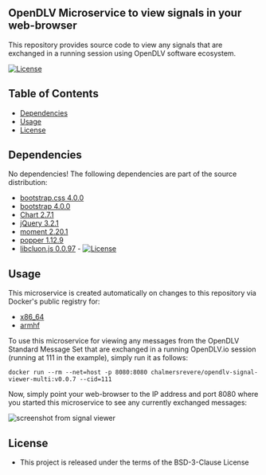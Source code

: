 ## OpenDLV Microservice to view signals in your web-browser

This repository provides source code to view any signals that are exchanged in a
running session using OpenDLV software ecosystem.

[![License](https://img.shields.io/badge/License-BSD%203--Clause-blue.svg)](https://opensource.org/licenses/BSD-3-Clause)

## Table of Contents
* [Dependencies](#dependencies)
* [Usage](#usage)
* [License](#license)


## Dependencies
No dependencies! The following dependencies are part of the source distribution:

* [bootstrap.css 4.0.0](https://maxcdn.bootstrapcdn.com/bootstrap/4.0.0/css/bootstrap.min.css)
* [bootstrap 4.0.0](https://maxcdn.bootstrapcdn.com/bootstrap/4.0.0/js/bootstrap.min.js)
* [Chart 2.7.1](https://cdnjs.cloudflare.com/ajax/libs/Chart.js/2.7.1/Chart.js)
* [jQuery 3.2.1](https://code.jquery.com/jquery-3.2.1.slim.min.js)
* [moment 2.20.1](moment-with-locales.min.js)
* [popper 1.12.9](https://cdnjs.cloudflare.com/ajax/libs/popper.js/1.12.9/umd/popper.min.js)
* [libcluon.js 0.0.97](https://github.com/chrberger/libcluon) - [![License](https://img.shields.io/badge/License-BSD%203--Clause-blue.svg)](https://opensource.org/licenses/BSD-3-Clause)


## Usage
This microservice is created automatically on changes to this repository via
Docker's public registry for:
* [x86_64](https://hub.docker.com/r/chalmersrevere/opendlv-signal-viewer-amd64/tags/)
* [armhf](https://hub.docker.com/r/chalmersrevere/opendlv-signal-viewer-armhf/tags/)

To use this microservice for viewing any messages from the OpenDLV Standard
Message Set that are exchanged in a running OpenDLV.io session (running at
111 in the example), simply run it as follows:

```
docker run --rm --net=host -p 8080:8080 chalmersrevere/opendlv-signal-viewer-multi:v0.0.7 --cid=111
```

Now, simply point your web-browser to the IP address and port 8080 where you
started this microservice to see any currently exchanged messages:

![screenshot from signal viewer](https://raw.githubusercontent.com/chalmers-revere/opendlv-signal-viewer/master/signal-viewer.gif)


## License

* This project is released under the terms of the BSD-3-Clause License

